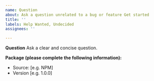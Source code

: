 ```yaml
---
name: Question
about: Ask a question unrelated to a bug or feature Get started
title: ''
labels: Help Wanted, Undecided
assignees: ''

---
```


**Question**
Ask a clear and concise question.

**Package (please complete the following information):**
 - Source: [e.g. NPM]
 - Version [e.g. 1.0.0]
